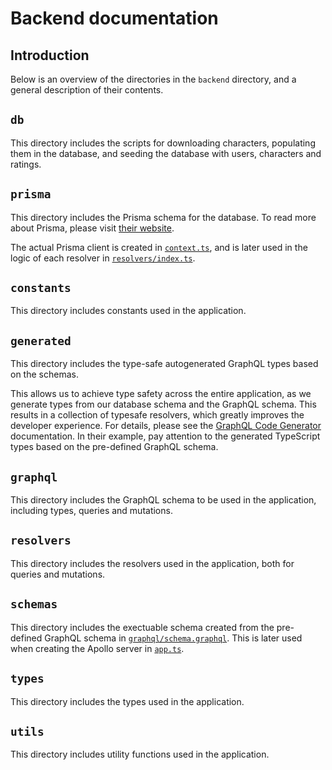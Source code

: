 # Backend documentation

## Introduction

Below is an overview of the directories in the `backend` directory, and a general description of their contents.

## `db`

This directory includes the scripts for downloading characters, populating them in the database, and seeding the database with users, characters and ratings.

## `prisma`

This directory includes the Prisma schema for the database. To read more about Prisma, please visit [their website](https://www.prisma.io/).

The actual Prisma client is created in [`context.ts`](/backend/src/context.ts), and is later used in the logic of each resolver in [`resolvers/index.ts`](/backend/src/resolvers/index.ts).

## `constants`

This directory includes constants used in the application.

## `generated`

This directory includes the type-safe autogenerated GraphQL types based on the schemas.

This allows us to achieve type safety across the entire application, as we generate types from our database schema and the GraphQL schema. This results in a collection of typesafe resolvers, which greatly improves the developer experience. For details, please see the [GraphQL Code Generator](https://graphql-code-generator.com/) documentation. In their example, pay attention to the generated TypeScript types based on the pre-defined GraphQL schema.

## `graphql`

This directory includes the GraphQL schema to be used in the application, including types, queries and mutations.

## `resolvers`

This directory includes the resolvers used in the application, both for queries and mutations.

## `schemas`

This directory includes the exectuable schema created from the pre-defined GraphQL schema in [`graphql/schema.graphql`](/backend/src/graphql/schema.graphql). This is later used when creating the Apollo server in [`app.ts`](/backend/src/app.ts).

## `types`

This directory includes the types used in the application.

## `utils`

This directory includes utility functions used in the application.
